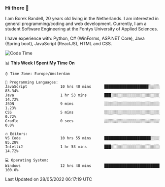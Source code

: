 ### Hi there 👋

I am Borek Bandell, 20 years old living in the Netherlands. I am interested in general programming/coding and web development. Currently, I am a student Software Engineering at the Fontys University of Applied Sciences.

I have experience with: Python, C# (WinForms, ASP.NET Core), Java (Spring boot), JavaScript (ReactJS), HTML and CSS.

<!--START_SECTION:waka-->
![Code Time](http://img.shields.io/badge/Code%20Time-158%20hrs%208%20mins-blue)

📊 **This Week I Spent My Time On** 

```text
⌚︎ Time Zone: Europe/Amsterdam

💬 Programming Languages: 
JavaScript               10 hrs 40 mins      ████████████████████░░░░░   83.34% 
Java                     1 hr 53 mins        ███░░░░░░░░░░░░░░░░░░░░░░   14.72% 
JSON                     9 mins              ░░░░░░░░░░░░░░░░░░░░░░░░░   1.23% 
CSS                      5 mins              ░░░░░░░░░░░░░░░░░░░░░░░░░   0.72% 
Gradle                   0 secs              ░░░░░░░░░░░░░░░░░░░░░░░░░   0.0%

🔥 Editors: 
VS Code                  10 hrs 55 mins      █████████████████████░░░░   85.28% 
IntelliJ                 1 hr 53 mins        ███░░░░░░░░░░░░░░░░░░░░░░   14.72%

💻 Operating System: 
Windows                  12 hrs 48 mins      █████████████████████████   100.0%

```


 Last Updated on 28/05/2022 06:17:19 UTC
<!--END_SECTION:waka-->

<!--**tcBorek2002/tcBorek2002** is a ✨ _special_ ✨ repository because its `README.md` (this file) appears on your GitHub profile.

Here are some ideas to get you started:

- 🔭 I’m currently working on ...
- 🌱 I’m currently learning ...
- 👯 I’m looking to collaborate on ...
- 🤔 I’m looking for help with ...
- 💬 Ask me about ...
- 📫 How to reach me: ...
- 😄 Pronouns: ...
- ⚡ Fun fact: ...
-->
